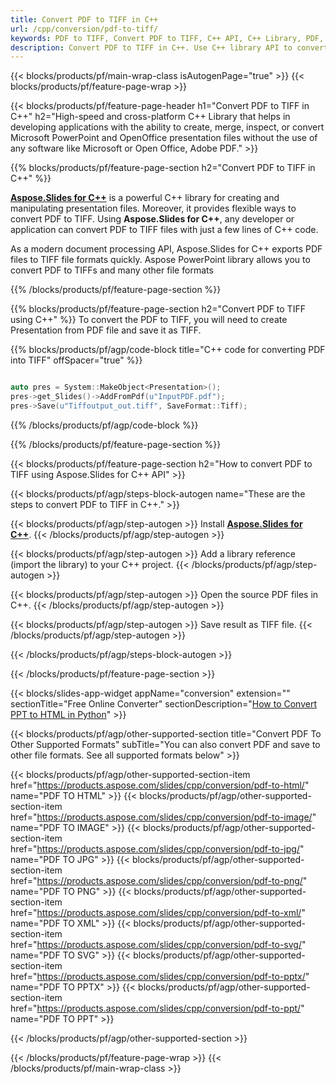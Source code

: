 ```yaml
---
title: Convert PDF to TIFF in C++
url: /cpp/conversion/pdf-to-tiff/
keywords: PDF to TIFF, Convert PDF to TIFF, C++ API, C++ Library, PDF, TIFF
description: Convert PDF to TIFF in C++. Use C++ library API to convert PDF files to TIFFs
---
```


{{< blocks/products/pf/main-wrap-class isAutogenPage="true" >}}
{{< blocks/products/pf/feature-page-wrap >}}

{{< blocks/products/pf/feature-page-header h1="Convert PDF to TIFF in C++" h2="High-speed and cross-platform C++ Library that helps in developing applications with the ability to create, merge, inspect, or convert Microsoft PowerPoint and OpenOffice presentation files without the use of any software like Microsoft or Open Office, Adobe PDF." >}}

{{% blocks/products/pf/feature-page-section h2="Convert PDF to TIFF in C++" %}}

[**Aspose.Slides for C++**](https://products.aspose.com/slides/cpp/) is a powerful C++ library for creating and manipulating presentation files. Moreover, it provides flexible ways to convert PDF to TIFF. Using **Aspose.Slides for C++**, any developer or application can convert PDF to TIFF files with just a few lines of C++ code.

As a modern document processing API, Aspose.Slides for C++ exports PDF files to TIFF file formats quickly. Aspose PowerPoint library allows you to convert PDF to TIFFs and many other file formats

{{% /blocks/products/pf/feature-page-section %}}

{{% blocks/products/pf/feature-page-section  h2="Convert PDF to TIFF using C++" %}}
To convert the PDF to TIFF, you will need to create Presentation from PDF file and save it as TIFF.

{{% blocks/products/pf/agp/code-block title="C++ code for converting PDF into TIFF" offSpacer="true" %}}

```cpp

auto pres = System::MakeObject<Presentation>();
pres->get_Slides()->AddFromPdf(u"InputPDF.pdf");
pres->Save(u"Tiffoutput_out.tiff", SaveFormat::Tiff);

```


{{% /blocks/products/pf/agp/code-block %}}

{{% /blocks/products/pf/feature-page-section %}}

{{< blocks/products/pf/feature-page-section  h2="How to convert PDF to TIFF using Aspose.Slides for C++ API" >}}

{{< blocks/products/pf/agp/steps-block-autogen name="These are the steps to convert PDF to TIFF in C++." >}}

{{< blocks/products/pf/agp/step-autogen >}}
Install [**Aspose.Slides for C++**](https://products.aspose.com/slides/cpp/).
{{< /blocks/products/pf/agp/step-autogen >}}

{{< blocks/products/pf/agp/step-autogen >}}
Add a library reference (import the library) to your C++ project.
{{< /blocks/products/pf/agp/step-autogen >}}

{{< blocks/products/pf/agp/step-autogen >}}
Open the source PDF files in C++.
{{< /blocks/products/pf/agp/step-autogen >}}

{{< blocks/products/pf/agp/step-autogen >}}
Save result as TIFF file.
{{< /blocks/products/pf/agp/step-autogen >}}

{{< /blocks/products/pf/agp/steps-block-autogen >}}

{{< /blocks/products/pf/feature-page-section >}}

{{< blocks/slides-app-widget  appName="conversion" extension="" sectionTitle="Free Online Converter" sectionDescription="[How to Convert PPT to HTML in Python](https://products.aspose.com/slides/en/python-net/conversion/ppt-to-html/)" >}}

{{< blocks/products/pf/agp/other-supported-section title="Convert PDF To Other Supported Formats" subTitle="You can also convert PDF and save to other file formats. See all supported formats below" >}}

{{< blocks/products/pf/agp/other-supported-section-item href="https://products.aspose.com/slides/cpp/conversion/pdf-to-html/" name="PDF TO HTML" >}}
{{< blocks/products/pf/agp/other-supported-section-item href="https://products.aspose.com/slides/cpp/conversion/pdf-to-image/" name="PDF TO IMAGE" >}}
{{< blocks/products/pf/agp/other-supported-section-item href="https://products.aspose.com/slides/cpp/conversion/pdf-to-jpg/" name="PDF TO JPG" >}}
{{< blocks/products/pf/agp/other-supported-section-item href="https://products.aspose.com/slides/cpp/conversion/pdf-to-png/" name="PDF TO PNG" >}}
{{< blocks/products/pf/agp/other-supported-section-item href="https://products.aspose.com/slides/cpp/conversion/pdf-to-xml/" name="PDF TO XML" >}}
{{< blocks/products/pf/agp/other-supported-section-item href="https://products.aspose.com/slides/cpp/conversion/pdf-to-svg/" name="PDF TO SVG" >}}
{{< blocks/products/pf/agp/other-supported-section-item href="https://products.aspose.com/slides/cpp/conversion/pdf-to-pptx/" name="PDF TO PPTX" >}}
{{< blocks/products/pf/agp/other-supported-section-item href="https://products.aspose.com/slides/cpp/conversion/pdf-to-ppt/" name="PDF TO PPT" >}}


{{< /blocks/products/pf/agp/other-supported-section >}}

{{< /blocks/products/pf/feature-page-wrap >}}
{{< /blocks/products/pf/main-wrap-class >}}